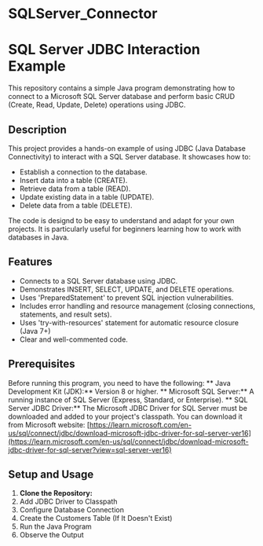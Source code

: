 # SQLServer_Connector
# SQL Server JDBC Interaction Example
This repository contains a simple Java program demonstrating how to connect to a Microsoft SQL Server database and perform basic CRUD (Create, Read, Update, Delete) operations using JDBC.

## Description
This project provides a hands-on example of using JDBC (Java Database Connectivity) to interact with a SQL Server database. It showcases how to:
* Establish a connection to the database.
* Insert data into a table (CREATE).
* Retrieve data from a table (READ).
* Update existing data in a table (UPDATE).
* Delete data from a table (DELETE).

The code is designd to be easy to understand and adapt for your own projects. It is particularly useful for beginners learning how to work with databases in Java.

## Features
* Connects to a SQL Server database using JDBC.
* Demonstrates INSERT, SELECT, UPDATE, and DELETE operations.
* Uses 'PreparedStatement' to prevent SQL injection vulnerabilities.
* Includes error handling and resource management (closing connections, statements, and result sets).
* Uses 'try-with-resources' statement for automatic resource closure (Java 7+)
* Clear and well-commented code.

## Prerequisites
Before running this program, you need to have the following:
** Java Development Kit (JDK):** Version 8 or higher.
** Microsoft SQL Server:** A running instance of SQL Server (Express, Standard, or Enterprise).
** SQL Server JDBC Driver:** The Microsoft JDBC Driver for SQL Server must be downloaded and added to your project's classpath. You can download it from Microsoft website: [https://learn.microsoft.com/en-us/sql/connect/jdbc/download-microsoft-jdbc-driver-for-sql-server-ver16](https://learn.microsoft.com/en-us/sql/connect/jdbc/download-microsoft-jdbc-driver-for-sql-server?view=sql-server-ver16)

## Setup and Usage
1. **Clone the Repository:**
2. Add JDBC Driver to Classpath
3. Configure Database Connection
4. Create the Customers Table (If It Doesn't Exist)
5. Run the Java Program
6. Observe the Output

